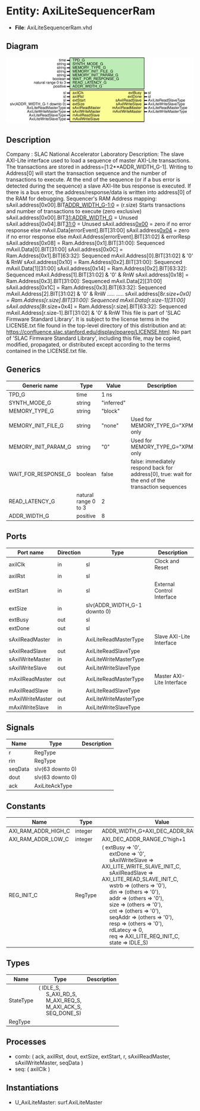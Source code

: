 # Entity: AxiLiteSequencerRam

- **File**: AxiLiteSequencerRam.vhd
## Diagram

![Diagram](AxiLiteSequencerRam.svg "Diagram")
## Description

Company    : SLAC National Accelerator Laboratory
Description: The slave AXI-Lite interface used to load a sequence of master
             AXI-Lite transactions.  The transactions are stored in
             address=[1:2**ADDR_WIDTH_G-1].  Writing to Address[0] will
             start the transaction sequence and the number of transactions
             to execute.  At the end of the sequence (or if a bus error is
             detected during the sequence) a slave AXI-lite bus response is
             executed.  If there is a bus error, the address/response/data
             is written into address[0] of the RAM for debugging.
Sequencer's RAM Address mapping:
sAxil.address[0x00].BIT[ADDR_WIDTH_G-1:0](write) = (r.size) Starts transactions and number of transactions to execute (zero exclusive)
sAxil.address[0x00].BIT[31:ADDR_WIDTH_G](write)  = Unused
sAxil.address[0x04].BIT[31:0](write)             = Unused
sAxil.address[0x00](Read)                        = zero if no error response else mAxil.Data[errorEvent].BIT[31:00]
sAxil.address[0x04](Read)                        = zero if no error response else mAxil.Address[errorEvent].BIT[31:02] & errorResp
sAxil.address[0x08] = Ram.Address[0x1].BIT[31:00]: Sequenced mAxil.Data[0].BIT[31:00]
sAxil.address[0x0C] = Ram.Address[0x1].BIT[63:32]: Sequenced mAxil.Address[0].BIT[31:02] & '0' & RnW
sAxil.address[0x10] = Ram.Address[0x2].BIT[31:00]: Sequenced mAxil.Data[1][31:00]
sAxil.address[0x14] = Ram.Address[0x2].BIT[63:32]: Sequenced mAxil.Address[1].BIT[31:02] & '0' & RnW
sAxil.address[0x18] = Ram.Address[0x3].BIT[31:00]: Sequenced mAxil.Data[2][31:00]
sAxil.address[0x1C] = Ram.Address[0x3].BIT[63:32]: Sequenced mAxil.Address[2].BIT[31:02] & '0' & RnW
.....
.....
sAxil.address[8*r.size+0x0] = Ram.Address[r.size].BIT[31:00]: Sequenced mAxil.Data[r.size-1][31:00]
sAxil.address[8*r.size+0x4] = Ram.Address[r.size].BIT[63:32]: Sequenced mAxil.Address[r.size-1].BIT[31:02] & '0' & RnW
This file is part of 'SLAC Firmware Standard Library'.
It is subject to the license terms in the LICENSE.txt file found in the
top-level directory of this distribution and at:
   https://confluence.slac.stanford.edu/display/ppareg/LICENSE.html.
No part of 'SLAC Firmware Standard Library', including this file,
may be copied, modified, propagated, or distributed except according to
the terms contained in the LICENSE.txt file.
## Generics

| Generic name        | Type                 | Value      | Description                                                                                         |
| ------------------- | -------------------- | ---------- | --------------------------------------------------------------------------------------------------- |
| TPD_G               | time                 | 1 ns       |                                                                                                     |
| SYNTH_MODE_G        | string               | "inferred" |                                                                                                     |
| MEMORY_TYPE_G       | string               | "block"    |                                                                                                     |
| MEMORY_INIT_FILE_G  | string               | "none"     | Used for MEMORY_TYPE_G="XPM only                                                                    |
| MEMORY_INIT_PARAM_G | string               | "0"        | Used for MEMORY_TYPE_G="XPM only                                                                    |
| WAIT_FOR_RESPONSE_G | boolean              | false      | false: immediately respond back for address[0], true: wait for the end of the transaction sequences |
| READ_LATENCY_G      | natural range 0 to 3 | 2          |                                                                                                     |
| ADDR_WIDTH_G        | positive             | 8          |                                                                                                     |
## Ports

| Port name        | Direction | Type                         | Description                |
| ---------------- | --------- | ---------------------------- | -------------------------- |
| axilClk          | in        | sl                           | Clock and Reset            |
| axilRst          | in        | sl                           |                            |
| extStart         | in        | sl                           | External Control Interface |
| extSize          | in        | slv(ADDR_WIDTH_G-1 downto 0) |                            |
| extBusy          | out       | sl                           |                            |
| extDone          | out       | sl                           |                            |
| sAxilReadMaster  | in        | AxiLiteReadMasterType        | Slave AXI-Lite Interface   |
| sAxilReadSlave   | out       | AxiLiteReadSlaveType         |                            |
| sAxilWriteMaster | in        | AxiLiteWriteMasterType       |                            |
| sAxilWriteSlave  | out       | AxiLiteWriteSlaveType        |                            |
| mAxilReadMaster  | out       | AxiLiteReadMasterType        | Master AXI-Lite Interface  |
| mAxilReadSlave   | in        | AxiLiteReadSlaveType         |                            |
| mAxilWriteMaster | out       | AxiLiteWriteMasterType       |                            |
| mAxilWriteSlave  | in        | AxiLiteWriteSlaveType        |                            |
## Signals

| Name    | Type             | Description |
| ------- | ---------------- | ----------- |
| r       | RegType          |             |
| rin     | RegType          |             |
| seqData | slv(63 downto 0) |             |
| dout    | slv(63 downto 0) |             |
| ack     | AxiLiteAckType   |             |
## Constants

| Name                | Type    | Value                                                                                                                                                                                                                                                                                                                                                                                                                                                                                                                                                                                                                                                                                                                                                                                                                                                                                                                                                                                                                                                                          | Description |
| ------------------- | ------- | ------------------------------------------------------------------------------------------------------------------------------------------------------------------------------------------------------------------------------------------------------------------------------------------------------------------------------------------------------------------------------------------------------------------------------------------------------------------------------------------------------------------------------------------------------------------------------------------------------------------------------------------------------------------------------------------------------------------------------------------------------------------------------------------------------------------------------------------------------------------------------------------------------------------------------------------------------------------------------------------------------------------------------------------------------------------------------ | ----------- |
| AXI_RAM_ADDR_HIGH_C | integer |  ADDR_WIDTH_G+AXI_DEC_ADDR_RANGE_C'high                                                                                                                                                                                                                                                                                                                                                                                                                                                                                                                                                                                                                                                                                                                                                                                                                                                                                                                                                                                                                                        |             |
| AXI_RAM_ADDR_LOW_C  | integer |  AXI_DEC_ADDR_RANGE_C'high+1                                                                                                                                                                                                                                                                                                                                                                                                                                                                                                                                                                                                                                                                                                                                                                                                                                                                                                                                                                                                                                                   |             |
| REG_INIT_C          | RegType |  (       extBusy         => '0',<br><span style="padding-left:20px">       extDone         => '0',<br><span style="padding-left:20px">       sAxilWriteSlave => AXI_LITE_WRITE_SLAVE_INIT_C,<br><span style="padding-left:20px">       sAxilReadSlave  => AXI_LITE_READ_SLAVE_INIT_C,<br><span style="padding-left:20px">       wstrb           => (others => '0'),<br><span style="padding-left:20px">       din             => (others => '0'),<br><span style="padding-left:20px">       addr            => (others => '0'),<br><span style="padding-left:20px">       size            => (others => '0'),<br><span style="padding-left:20px">       cnt             => (others => '0'),<br><span style="padding-left:20px">       seqAddr         => (others => '0'),<br><span style="padding-left:20px">       resp            => (others => '0'),<br><span style="padding-left:20px">       rdLatecy        => 0,<br><span style="padding-left:20px">       req             => AXI_LITE_REQ_INIT_C,<br><span style="padding-left:20px">       state           => IDLE_S) |             |
## Types

| Name      | Type                                                                                                                                                                                                         | Description |
| --------- | ------------------------------------------------------------------------------------------------------------------------------------------------------------------------------------------------------------ | ----------- |
| StateType | ( IDLE_S,<br><span style="padding-left:20px"> S_AXI_RD_S,<br><span style="padding-left:20px"> M_AXI_REQ_S,<br><span style="padding-left:20px"> M_AXI_ACK_S,<br><span style="padding-left:20px"> SEQ_DONE_S)  |             |
| RegType   |                                                                                                                                                                                                              |             |
## Processes
- comb: ( ack, axilRst, dout, extSize, extStart, r, sAxilReadMaster,
                   sAxilWriteMaster, seqData )
- seq: ( axilClk )
## Instantiations

- U_AxiLiteMaster: surf.AxiLiteMaster
